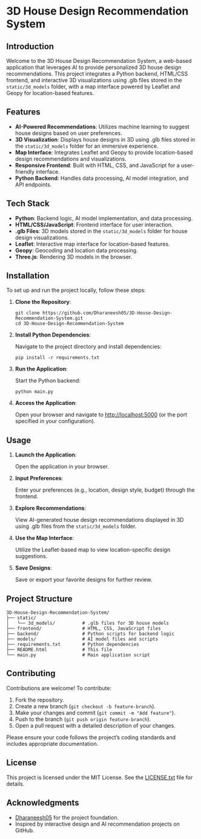 <h1>3D House Design Recommendation System</h1>
        <h2>Introduction</h2>
        <p>Welcome to the 3D House Design Recommendation System, a web-based application that leverages AI to provide personalized 3D house design recommendations. This project integrates a Python backend, HTML/CSS frontend, and interactive 3D visualizations using .glb files stored in the <code>static/3d_models</code> folder, with a map interface powered by Leaflet and Geopy for location-based features.</p>
        <h2>Features</h2>
        <ul>
            <li><strong>AI-Powered Recommendations</strong>: Utilizes machine learning to suggest house designs based on user preferences.</li>
            <li><strong>3D Visualization</strong>: Displays house designs in 3D using .glb files stored in the <code>static/3d_models</code> folder for an immersive experience.</li>
            <li><strong>Map Interface</strong>: Integrates Leaflet and Geopy to provide location-based design recommendations and visualizations.</li>
            <li><strong>Responsive Frontend</strong>: Built with HTML, CSS, and JavaScript for a user-friendly interface.</li>
            <li><strong>Python Backend</strong>: Handles data processing, AI model integration, and API endpoints.</li>
        </ul>
        <h2>Tech Stack</h2>
        <ul>
            <li><strong>Python</strong>: Backend logic, AI model implementation, and data processing.</li>
            <li><strong>HTML/CSS/JavaScript</strong>: Frontend interface for user interaction.</li>
            <li><strong>.glb Files</strong>: 3D models stored in the <code>static/3d_models</code> folder for house design visualizations.</li>
            <li><strong>Leaflet</strong>: Interactive map interface for location-based features.</li>
            <li><strong>Geopy</strong>: Geocoding and location data processing.</li>
            <li><strong>Three.js</strong>: Rendering 3D models in the browser.</li>
        </ul>
        <h2>Installation</h2>
        <p>To set up and run the project locally, follow these steps:</p>
        <ol>
            <li><strong>Clone the Repository</strong>:
                <pre><code>git clone https://github.com/Dharaneesh05/3D-House-Design-Recommendation-System.git
cd 3D-House-Design-Recommendation-System</code></pre>
            </li>
            <li><strong>Install Python Dependencies</strong>:
                <p>Navigate to the project directory and install dependencies:</p>
                <pre><code>pip install -r requirements.txt</code></pre>
            </li>
            <li><strong>Run the Application</strong>:
                <p>Start the Python backend:</p>
                <pre><code>python main.py</code></pre>
            </li>
            <li><strong>Access the Application</strong>:
                <p>Open your browser and navigate to <a href="http://localhost:5000">http://localhost:5000</a> (or the port specified in your configuration).</p>
            </li>
        </ol>
        <h2>Usage</h2>
        <ol>
            <li><strong>Launch the Application</strong>:
                <p>Open the application in your browser.</p>
            </li>
            <li><strong>Input Preferences</strong>:
                <p>Enter your preferences (e.g., location, design style, budget) through the frontend.</p>
            </li>
            <li><strong>Explore Recommendations</strong>:
                <p>View AI-generated house design recommendations displayed in 3D using .glb files from the <code>static/3d_models</code> folder.</p>
            </li>
            <li><strong>Use the Map Interface</strong>:
                <p>Utilize the Leaflet-based map to view location-specific design suggestions.</p>
            </li>
            <li><strong>Save Designs</strong>:
                <p>Save or export your favorite designs for further review.</p>
            </li>
        </ol>
        <h2>Project Structure</h2>
        <pre><code>3D-House-Design-Recommendation-System/
├── static/
│   └── 3d_models/          # .glb files for 3D house models
├── frontend/               # HTML, CSS, JavaScript files
├── backend/                # Python scripts for backend logic
├── models/                 # AI model files and scripts
├── requirements.txt        # Python dependencies
├── README.html             # This file
└── main.py                 # Main application script
</code></pre>
        <h2>Contributing</h2>
        <p>Contributions are welcome! To contribute:</p>
        <ol>
            <li>Fork the repository.</li>
            <li>Create a new branch (<code>git checkout -b feature-branch</code>).</li>
            <li>Make your changes and commit (<code>git commit -m "Add feature"</code>).</li>
            <li>Push to the branch (<code>git push origin feature-branch</code>).</li>
            <li>Open a pull request with a detailed description of your changes.</li>
        </ol>
        <p>Please ensure your code follows the project’s coding standards and includes appropriate documentation.</p>
        <h2>License</h2>
        <p>This project is licensed under the MIT License. See the <a href="LICENSE.txt">LICENSE.txt</a> file for details.</p>
        <h2>Acknowledgments</h2>
        <ul>
            <li><a href="https://github.com/Dharaneesh05">Dharaneesh05</a> for the project foundation.</li>
            <li>Inspired by interactive design and AI recommendation projects on GitHub.</li>
        </ul>
    </div>
</body>
</html>
